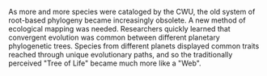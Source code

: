As more and more species were cataloged by the CWU, the old system of root-based phylogeny became increasingly obsolete. A new method of ecological mapping was needed. Researchers quickly learned that convergent evolution was common between different planetary phylogenetic trees. Species from different planets displayed common traits reached through unique evolutionary paths, and so the traditionally perceived "Tree of Life" became much more like a "Web". 